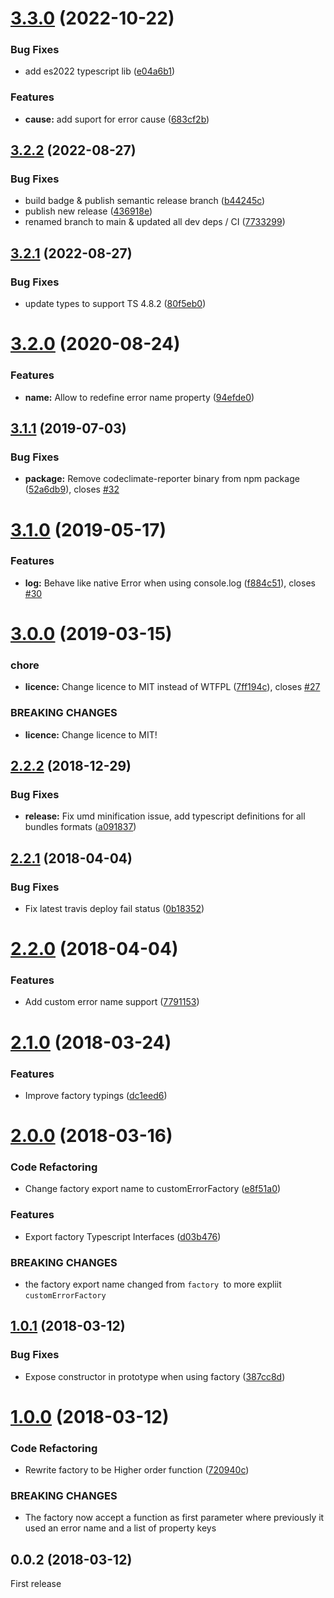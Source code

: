 # [3.3.0](https://github.com/adriengibrat/ts-custom-error/compare/v3.2.2...v3.3.0) (2022-10-22)


### Bug Fixes

* add es2022 typescript lib ([e04a6b1](https://github.com/adriengibrat/ts-custom-error/commit/e04a6b1ef9870b731144670fbde5a83a5b3959c6))


### Features

* **cause:** add suport for error cause ([683cf2b](https://github.com/adriengibrat/ts-custom-error/commit/683cf2bbc84f773a50dbacfe12477db13cdb6b2b))

## [3.2.2](https://github.com/adriengibrat/ts-custom-error/compare/v3.2.1...v3.2.2) (2022-08-27)


### Bug Fixes

* build badge & publish semantic release branch ([b44245c](https://github.com/adriengibrat/ts-custom-error/commit/b44245ccd5fb90eb44a3d99d47080da600d67714))
* publish new release ([436918e](https://github.com/adriengibrat/ts-custom-error/commit/436918e1d6d333c15da48ffd45aa22b37e213464))
* renamed branch to main & updated all dev deps / CI ([7733299](https://github.com/adriengibrat/ts-custom-error/commit/773329995ac394f42199c3fcef6f5a44ad886881))

## [3.2.1](https://github.com/adriengibrat/ts-custom-error/compare/v3.2.0...v3.2.1) (2022-08-27)


### Bug Fixes

* update types to support TS 4.8.2 ([80f5eb0](https://github.com/adriengibrat/ts-custom-error/commit/80f5eb08a1786ac397d6b7dd27e586e386dbe1ef))

# [3.2.0](https://github.com/adriengibrat/ts-custom-error/compare/v3.1.1...v3.2.0) (2020-08-24)


### Features

* **name:** Allow to redefine error name property ([94efde0](https://github.com/adriengibrat/ts-custom-error/commit/94efde0a70b62eea191bc9ff204b43101f367da8))

## [3.1.1](https://github.com/adriengibrat/ts-custom-error/compare/v3.1.0...v3.1.1) (2019-07-03)


### Bug Fixes

* **package:** Remove codeclimate-reporter binary from npm package ([52a6db9](https://github.com/adriengibrat/ts-custom-error/commit/52a6db9)), closes [#32](https://github.com/adriengibrat/ts-custom-error/issues/32)

# [3.1.0](https://github.com/adriengibrat/ts-custom-error/compare/v3.0.0...v3.1.0) (2019-05-17)


### Features

* **log:** Behave like native Error when using console.log ([f884c51](https://github.com/adriengibrat/ts-custom-error/commit/f884c51)), closes [#30](https://github.com/adriengibrat/ts-custom-error/issues/30)

# [3.0.0](https://github.com/adriengibrat/ts-custom-error/compare/v2.2.2...v3.0.0) (2019-03-15)


### chore

* **licence:** Change licence to MIT instead of WTFPL ([7ff194c](https://github.com/adriengibrat/ts-custom-error/commit/7ff194c)), closes [#27](https://github.com/adriengibrat/ts-custom-error/issues/27)


### BREAKING CHANGES

* **licence:** Change licence to MIT!

## [2.2.2](https://github.com/adriengibrat/ts-custom-error/compare/v2.2.1...v2.2.2) (2018-12-29)


### Bug Fixes

* **release:** Fix umd minification issue, add typescript definitions for all bundles formats ([a091837](https://github.com/adriengibrat/ts-custom-error/commit/a091837))

<a name="2.2.1"></a>
## [2.2.1](https://github.com/adriengibrat/ts-custom-error/compare/v2.2.0...v2.2.1) (2018-04-04)


### Bug Fixes

* Fix latest travis deploy fail status ([0b18352](https://github.com/adriengibrat/ts-custom-error/commit/0b18352))

<a name="2.2.0"></a>
# [2.2.0](https://github.com/adriengibrat/ts-custom-error/compare/v2.1.0...v2.2.0) (2018-04-04)


### Features

* Add custom error name support ([7791153](https://github.com/adriengibrat/ts-custom-error/commit/7791153))

<a name="2.1.0"></a>
# [2.1.0](https://github.com/adriengibrat/ts-custom-error/compare/v2.0.0...v2.1.0) (2018-03-24)


### Features

* Improve factory typings ([dc1eed6](https://github.com/adriengibrat/ts-custom-error/commit/dc1eed6))



<a name="2.0.0"></a>
# [2.0.0](https://github.com/adriengibrat/ts-custom-error/compare/v1.0.1...v2.0.0) (2018-03-16)


### Code Refactoring

* Change factory export name to customErrorFactory ([e8f51a0](https://github.com/adriengibrat/ts-custom-error/commit/e8f51a0))


### Features

* Export factory Typescript Interfaces ([d03b476](https://github.com/adriengibrat/ts-custom-error/commit/d03b476))


### BREAKING CHANGES

* the factory export name changed from `factory `to more expliit `customErrorFactory`



<a name="1.0.1"></a>
## [1.0.1](https://github.com/adriengibrat/ts-custom-error/compare/v1.0.0...v1.0.1) (2018-03-12)


### Bug Fixes

* Expose constructor in prototype when using factory ([387cc8d](https://github.com/adriengibrat/ts-custom-error/commit/387cc8d))



<a name="1.0.0"></a>
# [1.0.0](https://github.com/adriengibrat/ts-custom-error/compare/v0.0.2...v1.0.0) (2018-03-12)


### Code Refactoring

* Rewrite factory to be Higher order function ([720940c](https://github.com/adriengibrat/ts-custom-error/commit/720940c))

### BREAKING CHANGES

* The factory now accept a function as first parameter where previously it used an error name and a list of property keys



<a name="0.0.2"></a>
## 0.0.2 (2018-03-12)

First release
